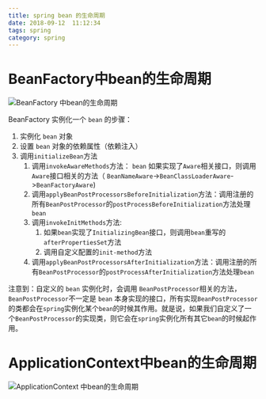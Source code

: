 ```yaml
---
title: spring bean 的生命周期
date: 2018-09-12  11:12:34
tags: spring            
category: spring
---
```


# BeanFactory中bean的生命周期

![BeanFactory 中bean的生命周期](/pics/beanfactory-bean-lifecycle.png)

BeanFactory 实例化一个 `bean` 的步骤：
1. 实例化 `bean` 对象
2. 设置 `bean` 对象的依赖属性（依赖注入）
3. 调用`initializeBean`方法
    1. 调用`invokeAwareMethods`方法： `bean` 如果实现了`Aware`相关接口，则调用`Aware`接口相关的方法（ `BeanNameAware`->`BeanClassLoaderAware`->`BeanFactoryAware`)
    2. 调用`applyBeanPostProcessorsBeforeInitialization`方法：调用注册的所有`BeanPostProcessor`的`postProcessBeforeInitialization`方法处理`bean`
    3. 调用`invokeInitMethods`方法: 
        1. 如果`bean`实现了`InitializingBean`接口，则调用`bean`重写的`afterPropertiesSet`方法
        2. 调用自定义配置的`init-method`方法
    4. 调用`applyBeanPostProcessorsAfterInitialization`方法：调用注册的所有`BeanPostProcessor`的`postProcessAfterInitialization`方法处理`bean`

注意到：自定义的 `bean` 实例化时，会调用 `BeanPostProcessor`相关的方法，`BeanPostProcessor`不一定是 `bean` 本身实现的接口，所有实现`BeanPostProcessor`的类都会在`spring`实例化某个`bean`的时候其作用。就是说，如果我们自定义了一个`BeanPostProcessor`的实现类，则它会在`spring`实例化所有其它`bean`的时候起作用。
    

# ApplicationContext中bean的生命周期

![ApplicationContext 中bean的生命周期](/pics/applicationContext-bean-lifecycle.png)


